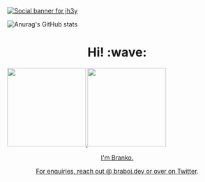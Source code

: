[![Social banner for jh3y](https://github.com/jh3y/jh3y/raw/master/assets/header-banner--optimized.svg)](https://jhey.dev)

![Anurag's GitHub stats](https://github-readme-stats.vercel.app/api?username=braboj)
  
<h1 align='center'> Hi! :wave:</h1>

<div>
  <a href="https://github.com/braboj">
  <img height="180em" src="https://github-readme-stats.vercel.app/api?username=braboj&count_private=true&theme=cobalt&show_icons=true"/>
  <img height="180em" src="https://github-readme-stats.vercel.app/api/top-langs/?username=braboj&layout=compact&langs_count=7&theme=cobalt"/>
</div>
  
<p align='center'> I'm Branko. </p>
<p align='center'>For enquiries, reach out @ braboj.dev or over on <a href="https://twitter.com/braboj">Twitter</a>.</p>

